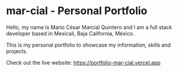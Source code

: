 # mar-cial - Personal Portfolio

Hello, my name is Mario César Marcial Quintero and I am a full stack developer based in Mexicali, Baja California, México.

This is my personal portfolio to showcase my information, skills and projects.

Check out the live website:
https://portfolio-mar-cial.vercel.app